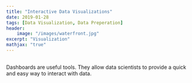 ```yaml
---
title: "Interactive Data Visualizations"
date: 2019-01-28
tags: [Data Visualization, Data Preperation]
header: 
    image: "/images/waterfront.jpg"
excerpt: "Visualization"
mathjax: "true"
---
```

## 

Dashboards  are useful tools. They  allow data scientists to provide a quick and easy way to interact with data.

